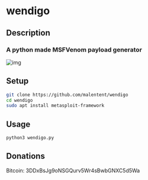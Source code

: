 # wendigo
## Description
### A python made MSFVenom payload generator
![img](img.png)
## Setup
```bash
git clone https://github.com/malentent/wendigo
cd wendigo
sudo apt install metasploit-framework
```
## Usage
```bash
python3 wendigo.py
```
## Donations
Bitcoin: 3DDxBsJg9oNSGQurv5Wr4sBwbGNXC5d5Wa
